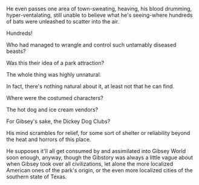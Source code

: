 He even passes one area of town-sweating, heaving, his blood drumming, hyper-ventalating, still unable to believe what he's seeing-where hundreds of bats were unleashed to scatter into the air.

Hundreds!

Who had managed to wrangle and control such untamably diseased beasts?

Was this their idea of a park attraction?

The whole thing was highly unnatural.

In fact, there's nothing natural about it, at least not that he can find.

Where were the costumed characters?

The hot dog and ice cream vendors?

For Gibsey's sake, the Dickey Dog Clubs?

His mind scrambles for relief, for some sort of shelter or reliability beyond the heat and horrors of this place.

He supposes it'll all get consumed by and assimilated into Gibsey World soon enough, anyway, though the Gibstory was always a little vague about when Gibsey took over all civilizations, let alone the more localized American ones of the park's origin, or the even more localized cities of the southern state of Texas.